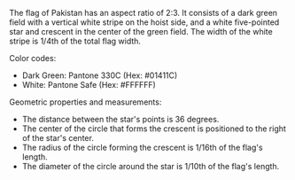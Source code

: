 The flag of Pakistan has an aspect ratio of 2:3. It consists of a dark green field with a vertical white stripe on the hoist side, and a white five-pointed star and crescent in the center of the green field. The width of the white stripe is 1/4th of the total flag width.

Color codes:
- Dark Green: Pantone 330C (Hex: #01411C)
- White: Pantone Safe (Hex: #FFFFFF)

Geometric properties and measurements:
- The distance between the star's points is 36 degrees.
- The center of the circle that forms the crescent is positioned to the right of the star's center.
- The radius of the circle forming the crescent is 1/16th of the flag's length.
- The diameter of the circle around the star is 1/10th of the flag's length.